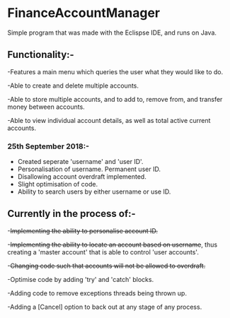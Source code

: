 # FinanceAccountManager

Simple program that was made with the Eclispse IDE, and runs on Java.

## Functionality:-

-Features a main menu which queries the user what they would like to do.

-Able to create and delete multiple accounts.

-Able to store multiple accounts, and to add to, remove from, and transfer money between accounts.

-Able to view individual account details, as well as total active current accounts.

### 25th September 2018:-
 - Created seperate 'username' and 'user ID'.
 - Personalisation of username. Permanent user ID.
 - Disallowing account overdraft implemented.
 - Slight optimisation of code.
 - Ability to search users by either username or use ID.



## Currently in the process of:-

-~~Implementing the ability to personalise account ID.~~

-~~Implementing the ability to locate an account based on username~~, thus creating a 'master account' that is able to control 'user accounts'.

-~~Changing code such that accounts will not be allowed to overdraft.~~

-Optimise code by adding 'try' and 'catch' blocks.

-Adding code to remove exceptions threads being thrown up.

-Adding a [Cancel] option to back out at any stage of any process.
